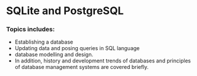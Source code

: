 
# SQLite and PostgreSQL


### Topics includes: 

- Establishing a database
- Updating data and posing queries in SQL language
- database modelling and design. 
- In addition, history and development trends of databases and principles of database management systems are covered briefly.
